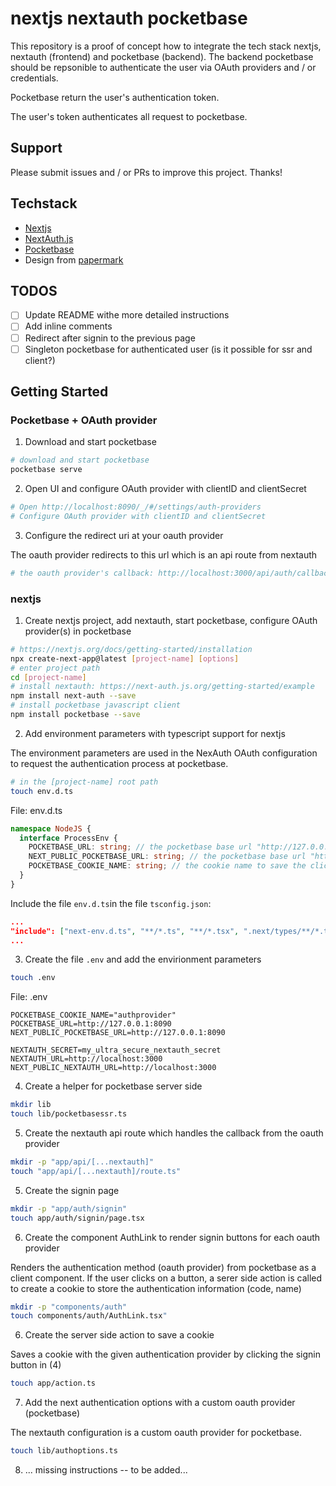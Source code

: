 # nextjs nextauth pocketbase

This repository is a proof of concept how to integrate the tech stack nextjs, nextauth (frontend) and pocketbase (backend). The backend pocketbase should be repsonible to authenticate the user via OAuth providers and / or credentials.

Pocketbase return the user's authentication token.

The user's token authenticates all request to pocketbase.

## Support

Please submit issues and / or PRs to improve this project. Thanks!

## Techstack

- [Nextjs](https://nextjs.org/)
- [NextAuth.js](https://next-auth.js.org/)
- [Pocketbase](https://pocketbase.io/)
- Design from [papermark](https://github.com/mfts/papermark?tab=readme-ov-file)

## TODOS

- [ ] Update README withe more detailed instructions
- [ ] Add inline comments
- [ ] Redirect after signin to the previous page
- [ ] Singleton pocketbase for authenticated user (is it possible for ssr and client?)

## Getting Started

### Pocketbase + OAuth provider

1. Download and start pocketbase

```bash
# download and start pocketbase
pocketbase serve
```

2. Open UI and configure OAuth provider with clientID and clientSecret

```bash
# Open http://localhost:8090/_/#/settings/auth-providers
# Configure OAuth provider with clientID and clientSecret
````

3. Configure the redirect uri at your oauth provider

The oauth provider redirects to this url which is an api route from nextauth

```bash
# the oauth provider's callback: http://localhost:3000/api/auth/callback/pocketbase
```


### nextjs

1. Create nextjs project, add nextauth, start pocketbase, configure OAuth provider(s) in pocketbase

```bash
# https://nextjs.org/docs/getting-started/installation
npx create-next-app@latest [project-name] [options]
# enter project path
cd [project-name]
# install nextauth: https://next-auth.js.org/getting-started/example
npm install next-auth --save
# install pocketbase javascript client
npm install pocketbase --save
```

2. Add environment parameters with typescript support for nextjs

The environment parameters are used in the NexAuth OAuth configuration to request the authentication process at pocketbase.

```bash
# in the [project-name] root path
touch env.d.ts
```

File: env.d.ts
```typescript
namespace NodeJS {
  interface ProcessEnv {
    POCKETBASE_URL: string; // the pocketbase base url "http://127.0.0.1:8090" (server side)
    NEXT_PUBLIC_POCKETBASE_URL: string; // the pocketbase base url "http://127.0.0.1:8090" (client side)
    POCKETBASE_COOKIE_NAME: string; // the cookie name to save the clicked authprovider at the nextjs signin page (/app/auth/signin/page.tsx)
  }
}
````

Include the file `env.d.ts`in the file `tsconfig.json`:
```json
...
"include": ["next-env.d.ts", "**/*.ts", "**/*.tsx", ".next/types/**/*.ts", "env.d.ts"],
...
```

3. Create the file `.env` and add the envirionment parameters

```bash
touch .env
````

File: .env
```env
POCKETBASE_COOKIE_NAME="authprovider"
POCKETBASE_URL=http://127.0.0.1:8090
NEXT_PUBLIC_POCKETBASE_URL=http://127.0.0.1:8090

NEXTAUTH_SECRET=my_ultra_secure_nextauth_secret
NEXTAUTH_URL=http://localhost:3000
NEXT_PUBLIC_NEXTAUTH_URL=http://localhost:3000
```

4. Create a helper for pocketbase server side

```bash
mkdir lib
touch lib/pocketbasessr.ts
````

5. Create the nextauth api route which handles the callback from the oauth provider

```bash
mkdir -p "app/api/[...nextauth]"
touch "app/api/[...nextauth]/route.ts"
```

5. Create the signin page

```bash
mkdir -p "app/auth/signin"
touch app/auth/signin/page.tsx
```

6. Create the component AuthLink to render signin buttons for each oauth provider

Renders the authentication method (oauth provider) from pocketbase as a client component. If the user clicks on a button, a serer side action is called to create a cookie to store the authentication information (code, name)

```bash
mkdir -p "components/auth"
touch components/auth/AuthLink.tsx"
```

6. Create the server side action to save a cookie

Saves a cookie with the given authentication provider by clicking the signin button in (4)

```bash
touch app/action.ts
````

7. Add the next authentication options with a custom oauth provider (pocketbase)

The nextauth configuration is a custom oauth provider for pocketbase.

```bash
touch lib/authoptions.ts
```

8. ... missing instructions -- to be added...